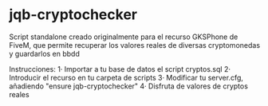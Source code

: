 # jqb-cryptochecker
Script standalone creado originalmente para el recurso GKSPhone de FiveM, que permite recuperar los valores reales de diversas cryptomonedas y guardarlos en bbdd

Instrucciones:
1· Importar a tu base de datos el script cryptos.sql
2· Introducir el recurso en tu carpeta de scripts
3· Modificar tu server.cfg, añadiendo "ensure jqb-cryptochecker"
4· Disfruta de valores de cryptos reales
